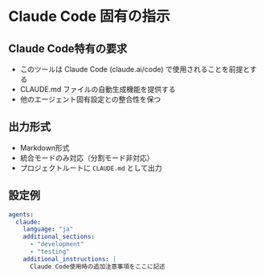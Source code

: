 # Claude Code 固有の指示

## Claude Code特有の要求
- このツールは Claude Code (claude.ai/code) で使用されることを前提とする
- CLAUDE.md ファイルの自動生成機能を提供する
- 他のエージェント固有設定との整合性を保つ

## 出力形式
- Markdown形式
- 統合モードのみ対応（分割モード非対応）
- プロジェクトルートに `CLAUDE.md` として出力

## 設定例
```yaml
agents:
  claude:
    language: "ja"
    additional_sections:
      - "development"
      - "testing"
    additional_instructions: |
      Claude Code使用時の追加注意事項をここに記述
```